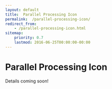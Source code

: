 ```yaml
---
layout: default
title:  Parallel Processing Icon
permalink:  /parallel-processing-icon/
redirect_from: 
    - /parallel-processing-icon.html
sitemap: 
    priority: 0.7
    lastmod: 2016-06-25T00:00:00-00:00
---
```

# <i class=fa fa-circle></i> Parallel Processing Icon
Details coming soon!

